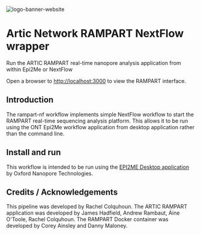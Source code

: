 ![logo-banner-website](https://github.com/user-attachments/assets/92577b6c-d1b4-4364-888c-6dfb459177ed)
# Artic Network RAMPART NextFlow wrapper


Run the ARTIC RAMPART real-time nanopore analysis application from within Epi2Me or NextFlow

Open a browser to [http://localhost:3000](http://localhost:3000) to view the RAMPART interface.

## Introduction

The rampart-nf workflow implements simple NextFlow workflow to start the RAMPART real-time
sequencing analysis platform. This allows it to be run using the ONT Epi2Me workflow application
from desktop application rather than the command line.


## Install and run

This workflow is intended to be run using the
[EPI2ME Desktop application](https://labs.epi2me.io/downloads/) by Oxford Nanopore Technologies.

## Credits / Acknowledgements

This pipeline was developed by Rachel Colquhoun.
The ARTIC RAMPART application was developed by James Hadfield, Andrew Rambaut, Áine O'Toole, Rachel Colquhoun.
The RAMPART Docker container was developed by Corey Ainsley and Danny Maloney.

